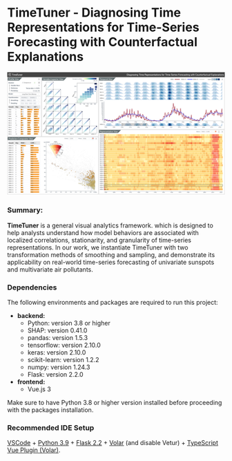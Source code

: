 <!--
 * @Author: CatherineHao 1512769550@qq.com
 * @Date: 2023-06-29 21:38:50
 * @LastEditors: CatherineHao 1512769550@qq.com
 * @LastEditTime: 2023-07-02 14:58:54
 * @FilePath: \undefinede:\VIS23\vis_github\TimeTuner\README.md
 * @Description: 这是默认设置,请设置`customMade`, 打开koroFileHeader查看配置 进行设置: https://github.com/OBKoro1/koro1FileHeader/wiki/%E9%85%8D%E7%BD%AE
-->
# TimeTuner - Diagnosing Time Representations for Time-Series Forecasting with Counterfactual Explanations

![interface](interface.png "The interface of TimeTuner. It consists of five main views: Profile View, Variable Inspector View, Temporal View, Representation View and Prediction Comparator View")

### Summary:
**TimeTuner** is a general visual analytics framework. which is designed to help analysts understand how model behaviors are associated with localized correlations, stationarity, and granularity of time-series representations. 
In our work, we instantiate TimeTuner with two transformation methods of smoothing and sampling, and demonstrate its applicability  on real-world time-series forecasting of univariate sunspots and multivariate air pollutants.

### Dependencies
The following environments and packages are required to run this project:
- **backend:**
  - Python: version 3.8 or higher
  - SHAP: version 0.41.0
  - pandas: version 1.5.3
  - tensorflow: version 2.10.0
  - keras: version 2.10.0
  - scikit-learn: version 1.2.2
  - numpy: version 1.24.3
  - Flask: version 2.2.0
- **frontend:**
  - Vue.js 3
  
Make sure to have Python 3.8 or higher version installed before proceeding with the packages installation.

### Recommended IDE Setup
[VSCode](https://code.visualstudio.com/) + [Python 3.9](https://www.python.org/downloads/release/python-390/) + [Flask 2.2](https://flask.palletsprojects.com/en/2.2.x) + [Volar](https://marketplace.visualstudio.com/items?itemName=Vue.volar) (and disable Vetur) + [TypeScript Vue Plugin (Volar)](https://marketplace.visualstudio.com/items?itemName=Vue.vscode-typescript-vue-plugin).